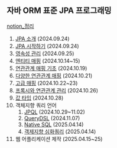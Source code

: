 ## 자바 ORM 표준 JPA 프로그래밍 
[notion_정리](https://ysstudy.notion.site/ORM-JPA-74c20a099fd24a4a8a70c9a52990a6e1?pvs=4)

1. [JPA 소개](https://ysstudy.notion.site/1-JPA-10b02f7b137180ba8161c8740e2ada63?pvs=4) (2024.09.24)
2. [JPA 시작하기](https://ysstudy.notion.site/2-JPA-10b02f7b1371802899a3dcd747602e1e?pvs=4) (2024.09.24)
3. [영속성 관리](https://ysstudy.notion.site/3-10c02f7b137180498d8afc8f104e0bf7?pvs=4) (2024.09.25)
4. [엔티티 매핑](https://www.notion.so/ysstudy/4-11f02f7b137180c29ecfcc6853a4ac0b) (2024.10.14~15)
5. [연관관계 매핑 기초](https://ysstudy.notion.site/5-12402f7b137180368f7cf6634f519567?pvs=4) (2024.10.19)
6. [다양한 연관관계 매핑](https://ysstudy.notion.site/6-12602f7b13718019a2acf00dcdac4a5a?pvs=4) (2024.10.21)
7. [고급 매핑](https://ysstudy.notion.site/7-12602f7b137180d4a96bc6a0efdc588c?pvs=4) (2024.10.22~23)
8. [프록시와 연관관계 관리](https://ysstudy.notion.site/08-12b02f7b13718068ad95dcd25643b0f6?pvs=4) (2024.10.26)
9. [값 타입](https://ysstudy.notion.site/09-12d02f7b137180a0baabe0a96ddebdde?pvs=4) (2024.10.28)
10. 객체지향 쿼리 언어 
      1. [JPQL](https://ysstudy.notion.site/10-1-JPQL-12e02f7b137180a2b722eb8317aa2b6f?pvs=4) (2024.10.29~11.02)
      2. [QueryDSL](https://ysstudy.notion.site/10-2-QueryDSL-13702f7b137180569b31d1512b944f6e?pvs=4) (2024.11.07)
      3. [Native SQL](https://www.notion.so/ysstudy/10-3-SQL-1d502f7b1371800bb58fd558131ba5b4) (2025.04.14)
      4. [객제지향 심화쿼리](https://www.notion.so/ysstudy/10-4-1d502f7b137180efa41fc740667d0d35) (2025.04.14)
11. 웹 어플리케이션 제작 (2025.04.15~25)
